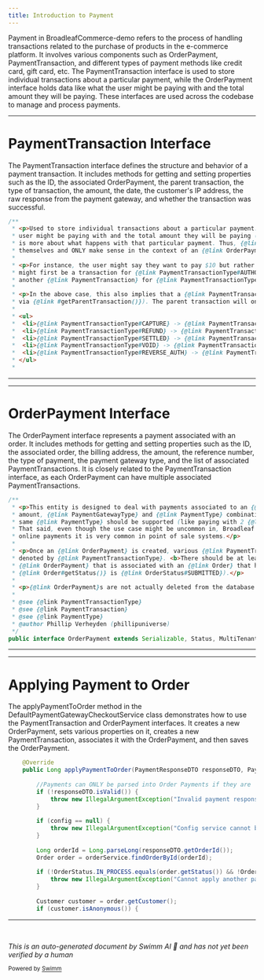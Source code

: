 ```yaml
---
title: Introduction to Payment
---
```

Payment in BroadleafCommerce-demo refers to the process of handling transactions related to the purchase of products in the e-commerce platform. It involves various components such as OrderPayment, PaymentTransaction, and different types of payment methods like credit card, gift card, etc. The PaymentTransaction interface is used to store individual transactions about a particular payment, while the OrderPayment interface holds data like what the user might be paying with and the total amount they will be paying. These interfaces are used across the codebase to manage and process payments.

<SwmSnippet path="/core/broadleaf-framework/src/main/java/org/broadleafcommerce/core/payment/domain/PaymentTransaction.java" line="33">

---

# PaymentTransaction Interface

The PaymentTransaction interface defines the structure and behavior of a payment transaction. It includes methods for getting and setting properties such as the ID, the associated OrderPayment, the parent transaction, the type of transaction, the amount, the date, the customer's IP address, the raw response from the payment gateway, and whether the transaction was successful.

```java
/**
 * <p>Used to store individual transactions about a particular payment. While an {@link OrderPayment} holds data like what the
 * user might be paying with and the total amount they will be paying (like credit card and $10), a {@link PaymentTransaction}
 * is more about what happens with that particular payment. Thus, {@link PaymentTransaction}s do not make sense by
 * themselves and ONLY make sense in the context of an {@link OrderPayment}.</p>
 * 
 * <p>For instance, the user might say they want to pay $10 but rather than capture the payment at order checkout, there
 * might first be a transaction for {@link PaymentTransactionType#AUTHORIZE} and then when the item is shipped there is
 * another {@link PaymentTransaction} for {@link PaymentTransactionType#CAPTURE}.</p>
 * 
 * <p>In the above case, this also implies that a {@link PaymentTransaction} can have a <b>parent transaction</b> (retrieved
 * via {@link #getParentTransaction()}). The parent transaction will only be set in the following cases:</p>
 * 
 * <ul>
 *  <li>{@link PaymentTransactionType#CAPTURE} -> {@link PaymentTransactionType#AUTHORIZE}</li>
 *  <li>{@link PaymentTransactionType#REFUND} -> {@link PaymentTransactionType#CAPTURE} OR {@link PaymentTransactionType#SETTLED}</li>
 *  <li>{@link PaymentTransactionType#SETTLED} -> {@link PaymentTransactionType#CAPTURE}</li>
 *  <li>{@link PaymentTransactionType#VOID} -> {@link PaymentTransactionType#CAPTURE}</li>
 *  <li>{@link PaymentTransactionType#REVERSE_AUTH} -> {@link PaymentTransactionType#AUTHORIZE}</li>
 * </ul>
 * 
```

---

</SwmSnippet>

<SwmSnippet path="/core/broadleaf-framework/src/main/java/org/broadleafcommerce/core/payment/domain/OrderPayment.java" line="36">

---

# OrderPayment Interface

The OrderPayment interface represents a payment associated with an order. It includes methods for getting and setting properties such as the ID, the associated order, the billing address, the amount, the reference number, the type of payment, the payment gateway type, and the list of associated PaymentTransactions. It is closely related to the PaymentTransaction interface, as each OrderPayment can have multiple associated PaymentTransactions.

```java
/**
 * <p>This entity is designed to deal with payments associated to an {@link Order} and is <i>usually</i> unique for a particular
 * amount, {@link PaymentGatewayType} and {@link PaymentType} combination. This is immediately invalid for scenarios where multiple payments of the
 * same {@link PaymentType} should be supported (like paying with 2 {@link PaymentType#CREDIT_CARD} or 2 {@link PaymentType#GIFT_CARD}).
 * That said, even though the use case might be uncommon in, Broadleaf does not actively prevent that situation from occurring
 * online payments it is very common in point of sale systems.</p>
 * 
 * <p>Once an {@link OrderPayment} is created, various {@link PaymentTransaction}s can be applied to this payment as
 * denoted by {@link PaymentTransactionType}. <b>There should be at least 1 {@link PaymentTransaction} for every
 * {@link OrderPayment} that is associated with an {@link Order} that has gone through checkout</b> (which means that
 * {@link Order#getStatus()} is {@link OrderStatus#SUBMITTED}).</p>
 * 
 * <p>{@link OrderPayment}s are not actually deleted from the database but rather are only soft-deleted (archived = true)</p>
 * 
 * @see {@link PaymentTransactionType}
 * @see {@link PaymentTransaction}
 * @see {@link PaymentType}
 * @author Phillip Verheyden (phillipuniverse)
 */
public interface OrderPayment extends Serializable, Status, MultiTenantCloneable<OrderPayment> {

```

---

</SwmSnippet>

<SwmSnippet path="/core/broadleaf-framework/src/main/java/org/broadleafcommerce/core/payment/service/DefaultPaymentGatewayCheckoutService.java" line="90">

---

# Applying Payment to Order

The applyPaymentToOrder method in the DefaultPaymentGatewayCheckoutService class demonstrates how to use the PaymentTransaction and OrderPayment interfaces. It creates a new OrderPayment, sets various properties on it, creates a new PaymentTransaction, associates it with the OrderPayment, and then saves the OrderPayment.

```java
    @Override
    public Long applyPaymentToOrder(PaymentResponseDTO responseDTO, PaymentGatewayConfiguration config) {
        
        //Payments can ONLY be parsed into Order Payments if they are 'valid'
        if (!responseDTO.isValid()) {
            throw new IllegalArgumentException("Invalid payment responses cannot be parsed into the order payment domain");
        }
        
        if (config == null) {
            throw new IllegalArgumentException("Config service cannot be null");
        }
        
        Long orderId = Long.parseLong(responseDTO.getOrderId());
        Order order = orderService.findOrderById(orderId);
        
        if (!OrderStatus.IN_PROCESS.equals(order.getStatus()) && !OrderStatus.CSR_OWNED.equals(order.getStatus()) && !OrderStatus.QUOTE.equals(order.getStatus())) {
            throw new IllegalArgumentException("Cannot apply another payment to an Order that is not IN_PROCESS or CSR_OWNED");
        }
        
        Customer customer = order.getCustomer();
        if (customer.isAnonymous()) {
```

---

</SwmSnippet>

&nbsp;

*This is an auto-generated document by Swimm AI 🌊 and has not yet been verified by a human*

<SwmMeta version="3.0.0" repo-id="Z2l0aHViJTNBJTNBQnJvYWRsZWFmQ29tbWVyY2UtZGVtbyUzQSUzQWdpbGFkbmF2b3Q=" repo-name="BroadleafCommerce-demo" doc-type="overview"><sup>Powered by [Swimm](/)</sup></SwmMeta>
